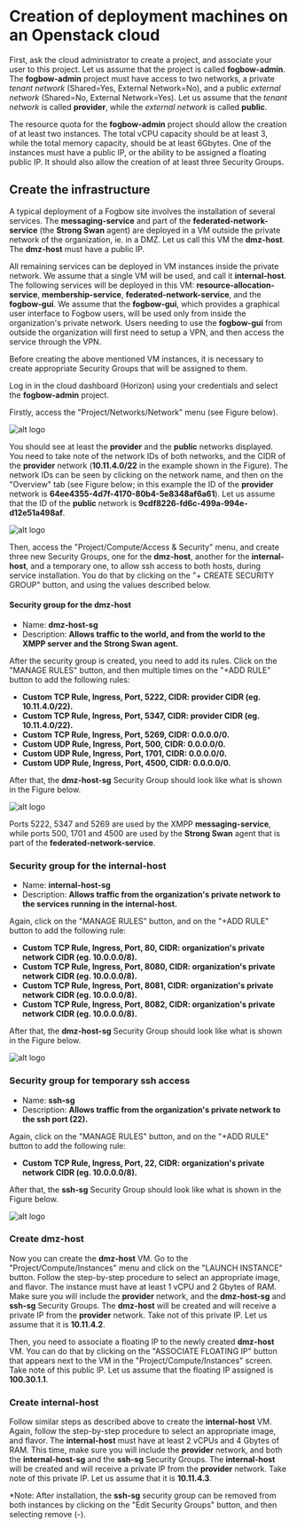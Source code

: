 # Creation of deployment machines on an Openstack cloud

First, ask the cloud administrator to create a project, and associate your user to this project.
Let us assume that the project is called **fogbow-admin**. The **fogbow-admin** project must have
access to two networks, a private *tenant network* (Shared=Yes, External Network=No), and a public
*external network* (Shared=No, External Network=Yes). Let us assume that the *tenant network* is
called **provider**, while the *external network* is called **public**.

The resource quota for the **fogbow-admin** project should allow the creation of at least 
two instances. The total vCPU capacity should be at least 3, while the total memory capacity,
should be at least 6Gbytes. One of the instances must have a public IP, or the ability to be
assigned a floating public  IP. It should also allow the creation of at least three Security
Groups.

## Create the infrastructure

A typical deployment of a Fogbow site involves the installation of several services. The **messaging-service**
and part of the **federated-network-service** (the **Strong Swan** agent) are deployed in a VM outside the 
private network of the organization, ie. in a DMZ. Let us call this VM the **dmz-host**. The **dmz-host** must 
have a public IP.
 
All remaining services can be deployed in VM instances inside the private network. We assume that a 
single VM will be used, and call it **internal-host**. The following services will be deployed in this VM:
**resource-allocation-service**, **membership-service**, **federated-network-service**,
and the **fogbow-gui**. We assume that the **fogbow-gui**, which provides a graphical user interface to Fogbow
users, will be used only from inside the organization's private network. Users needing to use the **fogbow-gui**
from outside the organization will first need to setup a VPN, and then access the service through the VPN.

Before creating the above mentioned VM instances, it is necessary to create appropriate Security Groups that will
be assigned to them.

Log in in the cloud dashboard (Horizon) using your credentials and select the **fogbow-admin** project. 

Firstly, access the "Project/Networks/Network" menu (see Figure below).

![alt logo](./images/provider-network-screenshot.png "Provider Network")

You should see at least the **provider**  and the **public** networks displayed. You need to take note of 
the network IDs of both networks, and the CIDR of the **provider** network (**10.11.4.0/22**
in the example shown in the Figure). The network IDs can be seen by clicking on the network name,
and then on the "Overview" tab (see Figure below; in this example the ID of the **provider** network
is **64ee4355-4d7f-4170-80b4-5e8348af6a61**). Let us assume that the ID of the **public** network is
**9cdf8226-fd6c-499a-994e-d12e51a498af**.

![alt logo](./images/network-overview-screenshot.png "Network Overview")

Then, access the "Project/Compute/Access & Security" menu, and create three new Security Groups, one for the
**dmz-host**, another for the **internal-host**, and a temporary one, to allow ssh access to both hosts,
during service installation. You do that by clicking on the "+ CREATE SECURITY GROUP"
button, and using the values described below.
 
#### Security group for the **dmz-host**

* Name: **dmz-host-sg**
* Description: **Allows traffic to the world, and from the world to the XMPP server and the Strong Swan agent.**

After the security group is created, you need to add its rules. Click on the "MANAGE RULES" button, 
and then multiple times on the "+ADD RULE" button to add the following rules:

* **Custom TCP Rule, Ingress, Port, 5222, CIDR: provider CIDR (eg. 10.11.4.0/22).**
* **Custom TCP Rule, Ingress, Port, 5347, CIDR: provider CIDR (eg. 10.11.4.0/22).**
* **Custom TCP Rule, Ingress, Port, 5269, CIDR: 0.0.0.0/0.**
* **Custom UDP Rule, Ingress, Port, 500, CIDR: 0.0.0.0/0.**
* **Custom UDP Rule, Ingress, Port, 1701, CIDR: 0.0.0.0/0.**
* **Custom UDP Rule, Ingress, Port, 4500, CIDR: 0.0.0.0/0.**

After that, the **dmz-host-sg** Security Group should look like what is shown in the Figure below.

![alt logo](./images/dmz-host-sg-screenshot.png "Security Group for the dmz-host")

Ports 5222, 5347 and 5269 are used by the XMPP **messaging-service**, while ports 500, 1701 and 4500 are 
used by the **Strong Swan** agent that is part of the **federated-network-service**.

### Security group for the **internal-host**

* Name: **internal-host-sg**
* Description: **Allows traffic from the organization's private network to the services running in
the internal-host.**

Again, click on the "MANAGE RULES" button, and on the "+ADD RULE" button to add the following rule:

* **Custom TCP Rule, Ingress, Port, 80, CIDR: organization's private network CIDR (eg. 10.0.0.0/8).**
* **Custom TCP Rule, Ingress, Port, 8080, CIDR: organization's private network CIDR (eg. 10.0.0.0/8).**
* **Custom TCP Rule, Ingress, Port, 8081, CIDR: organization's private network CIDR (eg. 10.0.0.0/8).**
* **Custom TCP Rule, Ingress, Port, 8082, CIDR: organization's private network CIDR (eg. 10.0.0.0/8).**

After that, the **dmz-host-sg** Security Group should look like what is shown in the Figure below.

![alt logo](./images/internal-host-sg-screenshot.png "Security Group for the internal-host")

### Security group for temporary ssh access

* Name: **ssh-sg**
* Description: **Allows traffic from the organization's private network to the ssh port (22).**

Again, click on the "MANAGE RULES" button, and on the "+ADD RULE" button to add the following rule:

* **Custom TCP Rule, Ingress, Port, 22, CIDR: organization's private network CIDR (eg. 10.0.0.0/8).**

After that, the **ssh-sg** Security Group should look like what is shown in the Figure below.

![alt logo](./images/ssh-sg-screenshot.png "Security Group for ssh access from the Organization's private network")

### Create **dmz-host**

Now you can create the **dmz-host** VM. Go to the "Project/Compute/Instances" menu and click on the 
"LAUNCH INSTANCE" button. Follow the step-by-step procedure to select an appropriate image, and flavor.
The instance must have at least 1 vCPU and 2 Gbytes of RAM. Make sure you will include the **provider**
network, and the **dmz-host-sg** and **ssh-sg** Security Groups. The **dmz-host** will be created and
will receive a private IP from the **provider** network. Take not of this private IP. Let us assume
that it is **10.11.4.2**.

Then, you need to associate a floating IP to the newly created **dmz-host** VM. You can do that by
clicking on the "ASSOCIATE FLOATING IP" button that appears next to the VM in the "Project/Compute/Instances"
screen. Take note of this public IP. Let us assume that the floating IP assigned is **100.30.1.1**.

### Create **internal-host**

Follow similar steps as described above to create the **internal-host** VM. Again, follow the step-by-step procedure
to select an appropriate image, and flavor. The **internal-host** must have at least 2 vCPUs and 4 Gbytes of RAM.
This time, make sure you will include the **provider** network, and both the **internal-host-sg** and the **ssh-sg**
Security Groups. The **internal-host** will be created and will receive a private IP from the **provider** network. 
Take note of this private IP. Let us assume that it is **10.11.4.3**.

*Note: After installation, the **ssh-sg** security group can be removed from both instances by clicking
on the "Edit Security Groups" button, and then selecting remove (-).
